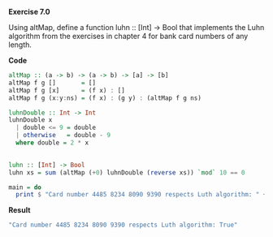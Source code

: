 **Exercise 7.0**

Using altMap, define a function luhn :: [Int] -> Bool that implements the Luhn algorithm from the exercises in chapter 4 for bank card numbers of any length. 

**Code**

```haskell
altMap :: (a -> b) -> (a -> b) -> [a] -> [b]
altMap f g []       = []
altMap f g [x]      = (f x) : []
altMap f g (x:y:ns) = (f x) : (g y) : (altMap f g ns)

luhnDouble :: Int -> Int
luhnDouble x 
  | double <= 9 = double
  | otherwise   = double - 9
  where double = 2 * x
  

luhn :: [Int] -> Bool
luhn xs = sum (altMap (+0) luhnDouble (reverse xs)) `mod` 10 == 0

main = do
  print $ "Card number 4485 8234 8090 9390 respects Luth algorithm: " ++ show (luhn [4,4,8,5,8,2,3,4,8,0,9,0,9,3,9,0])
```

**Result**
```bash
"Card number 4485 8234 8090 9390 respects Luth algorithm: True"
```
